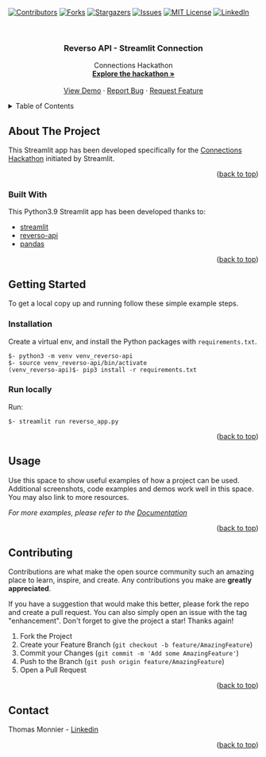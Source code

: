 [![Contributors][contributors-shield]][contributors-url]
[![Forks][forks-shield]][forks-url]
[![Stargazers][stars-shield]][stars-url]
[![Issues][issues-shield]][issues-url]
[![MIT License][license-shield]][license-url]
[![LinkedIn][linkedin-shield]][linkedin-url]


<!-- PROJECT LOGO -->
<br />
<div align="center">

  <h3 align="center">Reverso API - Streamlit Connection</h3>

  <p align="center">
    Connections Hackathon
    <br />
    <a href="https://discuss.streamlit.io/t/connections-hackathon/47574"><strong>Explore the hackathon »</strong></a>
    <br />
    <br />
    <a href="https://reverso-api-conn.streamlit.app/">View Demo</a>
    ·
    <a href="https://github.com/MonnierThomas/reverso_api_streamlit_conn/issues">Report Bug</a>
    ·
    <a href="https://github.com/MonnierThomas/reverso_api_streamlit_conn/issues">Request Feature</a>
  </p>
</div>



<!-- TABLE OF CONTENTS -->
<details>
  <summary>Table of Contents</summary>
  <ol>
    <li>
      <a href="#about-the-project">About The Project</a>
      <ul>
        <li><a href="#built-with">Built With</a></li>
      </ul>
    </li>
    <li>
      <a href="#getting-started">Getting Started</a>
      <ul>
        <li><a href="#prerequisites">Prerequisites</a></li>
        <li><a href="#installation">Installation</a></li>
      </ul>
    </li>
    <li><a href="#usage">Usage</a></li>
    <li><a href="#roadmap">Roadmap</a></li>
    <li><a href="#contributing">Contributing</a></li>
    <li><a href="#license">License</a></li>
    <li><a href="#contact">Contact</a></li>
    <li><a href="#acknowledgments">Acknowledgments</a></li>
  </ol>
</details>



<!-- ABOUT THE PROJECT -->
## About The Project

This Streamlit app has been developed specifically for the [Connections Hackathon](https://discuss.streamlit.io/t/connections-hackathon/47574) initiated by Streamlit.

<p align="right">(<a href="#readme-top">back to top</a>)</p>



### Built With

This Python3.9 Streamlit app has been developed thanks to:

- [streamlit](https://pypi.org/project/streamlit/)
- [reverso-api](https://pypi.org/project/Reverso-API/)
- [pandas](https://pypi.org/project/pandas/)

<p align="right">(<a href="#readme-top">back to top</a>)</p>



<!-- GETTING STARTED -->
## Getting Started

To get a local copy up and running follow these simple example steps.

### Installation

Create a virtual env, and install the Python packages with `requirements.txt`.

```
$- python3 -m venv venv_reverso-api
$- source venv_reverso-api/bin/activate
(venv_reverso-api)$- pip3 install -r requirements.txt
```

### Run locally

Run:
```
$- streamlit run reverso_app.py
```

<p align="right">(<a href="#readme-top">back to top</a>)</p>



<!-- USAGE EXAMPLES -->
## Usage

Use this space to show useful examples of how a project can be used. Additional screenshots, code examples and demos work well in this space. You may also link to more resources.

_For more examples, please refer to the [Documentation](https://example.com)_

<p align="right">(<a href="#readme-top">back to top</a>)</p>


<!-- CONTRIBUTING -->
## Contributing

Contributions are what make the open source community such an amazing place to learn, inspire, and create. Any contributions you make are **greatly appreciated**.

If you have a suggestion that would make this better, please fork the repo and create a pull request. You can also simply open an issue with the tag "enhancement".
Don't forget to give the project a star! Thanks again!

1. Fork the Project
2. Create your Feature Branch (`git checkout -b feature/AmazingFeature`)
3. Commit your Changes (`git commit -m 'Add some AmazingFeature'`)
4. Push to the Branch (`git push origin feature/AmazingFeature`)
5. Open a Pull Request

<p align="right">(<a href="#readme-top">back to top</a>)</p>


<!-- CONTACT -->
## Contact

Thomas Monnier - [Linkedin](https://www.linkedin.com/in/thomas-monnier-psl/)

<p align="right">(<a href="#readme-top">back to top</a>)</p>



<!-- MARKDOWN LINKS & IMAGES -->
<!-- https://www.markdownguide.org/basic-syntax/#reference-style-links -->
[contributors-shield]: https://img.shields.io/github/contributors/MonnierThomas/reverso_api_streamlit_conn.svg?style=for-the-badge
[contributors-url]: https://github.com/MonnierThomas/reverso_api_streamlit_conn/graphs/contributors
[forks-shield]: https://img.shields.io/github/forks/MonnierThomas/reverso_api_streamlit_conn.svg?style=for-the-badge
[forks-url]: https://github.com/MonnierThomas/reverso_api_streamlit_conn/network/members
[stars-shield]: https://img.shields.io/github/stars/MonnierThomas/reverso_api_streamlit_conn.svg?style=for-the-badge
[stars-url]: https://github.com/MonnierThomas/reverso_api_streamlit_conn/stargazers
[issues-shield]: https://img.shields.io/github/issues/MonnierThomas/reverso_api_streamlit_conn.svg?style=for-the-badge
[issues-url]: https://github.com/MonnierThomas/reverso_api_streamlit_conn/issues
[license-shield]: https://img.shields.io/github/license/MonnierThomas/reverso_api_streamlit_conn.svg?style=for-the-badge
[license-url]: https://github.com/MonnierThomas/reverso_api_streamlit_conn/blob/main/LICENSE.txt
[linkedin-shield]: https://img.shields.io/badge/-LinkedIn-black.svg?style=for-the-badge&logo=linkedin&colorB=555
[linkedin-url]: https://www.linkedin.com/in/thomas-monnier-psl
